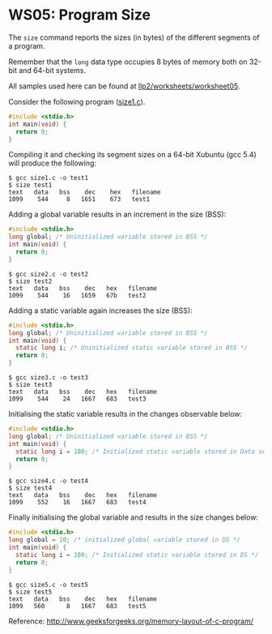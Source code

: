 # WS05: Program Size

The ```size``` command reports the sizes (in bytes) of the different segments of a program.

Remember that the ```long``` data type occupies 8 bytes of memory both on 32-bit and 64-bit systems. 

All samples used here can be found at [llp2/worksheets/worksheet05](../worksheet05).

Consider the following program ([size1.c](size1.c)). 
```c
#include <stdio.h> 
int main(void) { 
  return 0; 
}
```

Compiling it and checking its segment sizes on a 64-bit Xubuntu (gcc 5.4) will produce the following:
```
$ gcc size1.c -o test1 
$ size test1 
text   data   bss    dec    hex   filename 
1099    544     8   1651    673   test1
```

Adding a global variable results in an increment in the size (BSS):
```c
#include <stdio.h> 
long global; /* Uninitialized variable stored in BSS */ 
int main(void) { 
  return 0; 
}
```

```
$ gcc size2.c -o test2 
$ size test2 
text   data   bss    dec   hex   filename 
1099    544    16   1659   67b   test2
```

Adding a static variable again increases the size (BSS):
```c
#include <stdio.h> 
long global; /* Uninitialized variable stored in BSS */ 
int main(void) { 
  static long i; /* Uninitialized static variable stored in BSS */ 
  return 0; 
}
```

```
$ gcc size3.c -o test3 
$ size test3 
text   data   bss    dec   hex   filename 
1099    544    24   1667   683   test3
```

Initialising the static variable results in the changes observable below:

```c
#include <stdio.h>
long global; /* Uninitialized variable stored in BSS */
int main(void) {
  static long i = 100; /* Initialized static variable stored in Data segment */
  return 0;
}
```
```
$ gcc size4.c -o test4
$ size test4
text   data   bss    dec   hex   filename
1099    552    16   1667   683   test4
```

Finally initialising the global variable and results in the size changes below:
```c
#include <stdio.h>
long global = 10; /* initialized global variable stored in DS */
int main(void) {
  static long i = 100; /* Initialized static variable stored in DS */
  return 0;
}
```
```
$ gcc size5.c -o test5
$ size test5
text   data   bss    dec   hex   filename
1099   560      8   1667   683   test5
```

Reference:
http://www.geeksforgeeks.org/memory-layout-of-c-program/
